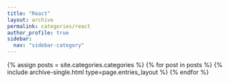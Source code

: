```yaml
---
title: "React"
layout: archive
permalink: categories/react
author_profile: true
sidebar:
  nav: "sidebar-category"
---
```



{% assign posts = site.categories.categories %}
{% for post in posts %} {% include archive-single.html type=page.entries_layout %} {% endfor %}